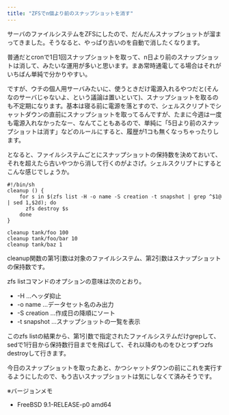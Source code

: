 ```yaml
---
title: "ZFSでn個より前のスナップショットを消す"
---
```


サーバのファイルシステムをZFSにしたので、だんだんスナップショットが溜まってきました。そうなると、やっぱり古いのを自動で消したくなります。

普通だとcronで1日1回スナップショットを取って、n日より前のスナップショットは消して、みたいな運用が多いと思います。まあ常時通電してる場合はそれがいちばん単純で分かりやすい。

ですが、ウチの個人用サーバみたいに、使うときだけ電源入れるやつだと(そんなのサーバじゃないよ、という議論は置いといて)、スナップショットを取るのも不定期になります。基本は寝る前に電源を落とすので、シェルスクリプトでシャットダウンの直前にスナップショットを取ってるんですが、たまに今週は一度も電源入れなかったなー、なんてこともあるので、単純に「5日より前のスナップショットは消す」などのルールにすると、履歴が1コも無くなっちゃったりします。

となると、ファイルシステムごとにスナップショットの保持数を決めておいて、それを超えたら古いやつから消して行くのがよさげ。シェルスクリプトにするとこんな感じでしょうか。

```shell
#!/bin/sh
cleanup () {
    for s in $(zfs list -H -o name -S creation -t snapshot | grep ^$1@ | sed 1,$2d); do
      zfs destroy $s
    done
}

cleanup tank/foo 100
cleanup tank/foo/bar 10
cleanup tank/baz 1
```

cleanup関数の第1引数は対象のファイルシステム、第2引数はスナップショットの保持数です。

zfs listコマンドのオプションの意味は次のとおり。

- -H …ヘッダ抑止
- -o name …データセット名のみ出力
- -S creation …作成日の降順にソート
- -t snapshot …スナップショットの一覧を表示

このzfs listの結果から、第1引数で指定されたファイルシステムだけgrepして、sedで1行目から保持数行目までを飛ばして、それ以降のものをひとつずつzfs destroyして行きます。

今日のスナップショットを取ったあと、かつシャットダウンの前にこれを実行するようにしたので、もう古いスナップショットは気にしなくて済みそうです。

※バージョンメモ

- FreeBSD 9.1-RELEASE-p0 amd64
